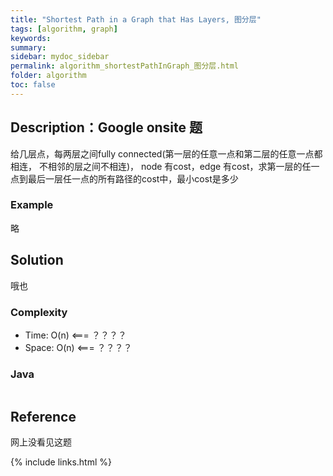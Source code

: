 ```yaml
---
title: "Shortest Path in a Graph that Has Layers, 图分层"
tags: [algorithm, graph]
keywords:
summary:
sidebar: mydoc_sidebar
permalink: algorithm_shortestPathInGraph_图分层.html
folder: algorithm
toc: false
---
```


## Description：Google onsite 题
给几层点，每两层之间fully connected(第一层的任意一点和第二层的任意一点都相连， 不相邻的层之间不相连)，
node 有cost，edge 有cost，求第一层的任一点到最后一层任一点的所有路径的cost中，最小cost是多少

### Example
略

## Solution
哦也

### Complexity
* Time: O(n) <=== ？？？？
* Space: O(n) <=== ？？？？

### Java
```java

```

## Reference
网上没看见这题

{% include links.html %}
